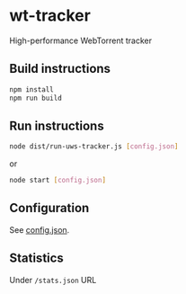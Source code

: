 # wt-tracker
High-performance WebTorrent tracker
## Build instructions

```sh
npm install
npm run build
```

## Run instructions

```sh
node dist/run-uws-tracker.js [config.json]
```

or

```sh
node start [config.json]
```

## Configuration

See [config.json](sample/config.json).

## Statistics
Under `/stats.json` URL
